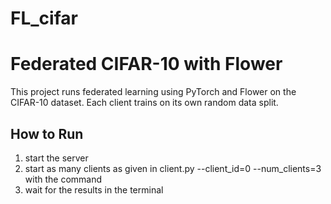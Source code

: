 # FL_cifar

# Federated CIFAR-10 with Flower

This project runs federated learning using PyTorch and Flower on the CIFAR-10 dataset. Each client trains on its own random data split.

## How to Run

1. start the server
2. start as many clients as given in client.py --client_id=0 --num_clients=3 with the command
3. wait for the results in the terminal
